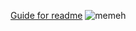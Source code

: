 [Guide for readme](https://guides.github.com/features/mastering-markdown/)
  ![memeh](https://cdn.discordapp.com/attachments/611520497452056586/706228691838959636/5a034b152df036fcedee35a33596c38ca075b0901303f98032423fee87ec338a.jpg)


